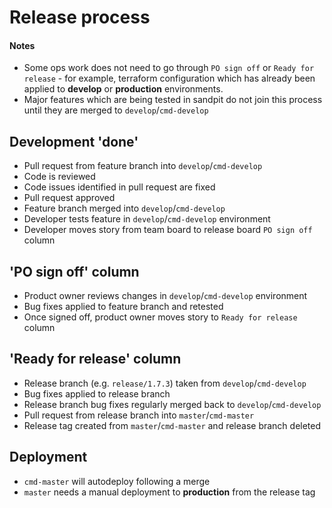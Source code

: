 Release process
===============

#### Notes

* Some ops work does not need to go through `PO sign off` or `Ready for release` - for example, terraform configuration which has already been applied to **develop** or **production** environments.
* Major features which are being tested in sandpit do not join this process until they are merged to `develop`/`cmd-develop`

## Development 'done'

* Pull request from feature branch into `develop`/`cmd-develop`
* Code is reviewed
* Code issues identified in pull request are fixed
* Pull request approved
* Feature branch merged into `develop`/`cmd-develop`
* Developer tests feature in `develop`/`cmd-develop` environment
* Developer moves story from team board to release board `PO sign off` column

## 'PO sign off' column

* Product owner reviews changes in `develop`/`cmd-develop` environment
* Bug fixes applied to feature branch and retested
* Once signed off, product owner moves story to `Ready for release` column

## 'Ready for release' column

* Release branch (e.g. `release/1.7.3`) taken from `develop`/`cmd-develop`
* Bug fixes applied to release branch
* Release branch bug fixes regularly merged back to `develop`/`cmd-develop`
* Pull request from release branch into `master`/`cmd-master`
* Release tag created from `master`/`cmd-master` and release branch deleted

## Deployment

* `cmd-master` will autodeploy following a merge
* `master` needs a manual deployment to **production** from the release tag
